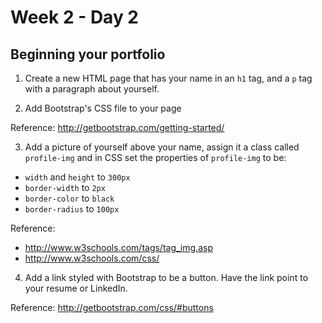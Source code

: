 # Week 2 - Day 2

## Beginning your portfolio

1. Create a new HTML page that has your name in an `h1` tag, and a `p` tag with a paragraph about yourself. 

2. Add Bootstrap's CSS file to your page

Reference: http://getbootstrap.com/getting-started/

3. Add a picture of yourself above your name, assign it a class called `profile-img` and in CSS set the properties of `profile-img` to be:
  - `width` and `height` to `300px`
  - `border-width` to `2px`
  - `border-color` to `black`
  - `border-radius` to `100px`

Reference: 
- http://www.w3schools.com/tags/tag_img.asp
- http://www.w3schools.com/css/
  
4. Add a link styled with Bootstrap to be a button. Have the link point to your resume or LinkedIn.

Reference: http://getbootstrap.com/css/#buttons
